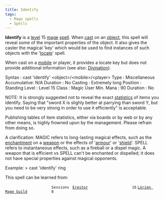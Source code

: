```yaml
---
title: Identify
tags:
  - Mage spells
  - Spells
---
```

**Identify** is a [level](level "wikilink") 15 [mage](mage "wikilink")
[spell](spell "wikilink"). When [cast](cast "wikilink") on an
[object](item "wikilink"), this spell will reveal some of the important
properties of the object. It also gives the caster the magical 'key'
which would be used to find instances of such objects with the
'[locate](locate "wikilink")' spell.

When cast on a [mobile](mobile "wikilink") or player, it provides a
locate key but does not provide additional information (see also:
[Divination](Divination "wikilink")).

Syntax : cast 'identify' \<object\>/\<mobile\>/\<player\> Type :
Miscellaneous Accumulative: N/A Duration : No Casting : Extremely long
Position : Standing Level : Level 15 Class : Magic User Min. Mana : 90
Duration : No

NOTE: It is strongly suggested not to reveal the exact
[statistics](statistic "wikilink") of items you identify. Saying that
"sword X is slighly better at parrying than sword Y, but you need to be
very strong in order to use it efficiently" is acceptable.

Publishing tables of item statistics, either via boards or by web or by
any other means, is highly frowned upon by the management. Please
refrain from doing so.

A clarification: MAGIC refers to long-lasting magical effects, such as
the [enchantment](enchant "wikilink") on a [weapon](weapon "wikilink")
or the effects of '[armour](Armour_Spell "wikilink")' or
'[shield](Shield_Spell "wikilink")'. SPELL refers to instantaneous
effects, such as a fireball or a dispel magic. A weapon that is
efficient vs SPELL can't be enchanted or dispelled; it does not have
special properties against magical opponents.

Example: \> cast 'identify' ring

This spell can be learned from:

`                     Sessions `
[`Erestor`](Erestor "wikilink")`                    16`
[`Lórien Mage Guild`](Lórien_Mage_Guild "wikilink")`           8`
